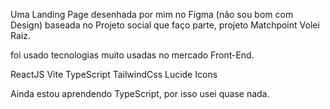 Uma Landing Page desenhada por mim no Figma (não sou bom com Design) baseada no Projeto social que faço parte, projeto Matchpoint Volei Raiz. 

foi usado tecnologias muito usadas no mercado Front-End.

ReactJS
Vite
TypeScript
TailwindCss
Lucide Icons

Ainda estou aprendendo TypeScript, por isso usei quase nada.
